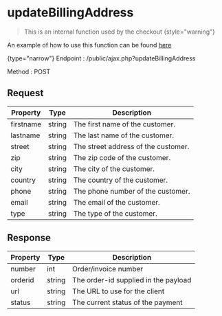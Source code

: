 # updateBillingAddress

<include from="Snippets-CheckoutAPI.md" element-id="snippet-header" />

> This is an internal function used by the checkout
{style="warning"}

An example of how to use this function can be found [here](CheckoutAPI-Example-updateBillingAddress.md)

{type="narrow"}
Endpoint
: /public/ajax.php?updateBillingAddress

Method
: POST

## Request

| Property  | Type   | Description                         |
|-----------|--------|-------------------------------------|
| firstname | string | The first name of the customer.     |
| lastname  | string | The last name of the customer.      |
| street    | string | The street address of the customer. |
| zip       | string | The zip code of the customer.       |
| city      | string | The city of the customer.           |
| country   | string | The country of the customer.        |
| phone     | string | The phone number of the customer.   |
| email     | string | The email of the customer.          |
| type      | string | The type of the customer.           |

## Response

| Property | Type   | Description                          |
|----------|--------|--------------------------------------|
| number   | int    | Order/invoice number                 |
| orderid  | string | The order-id supplied in the payload |
| url      | string | The URL to use for the client        |
| status   | string | The current status of the payment    |